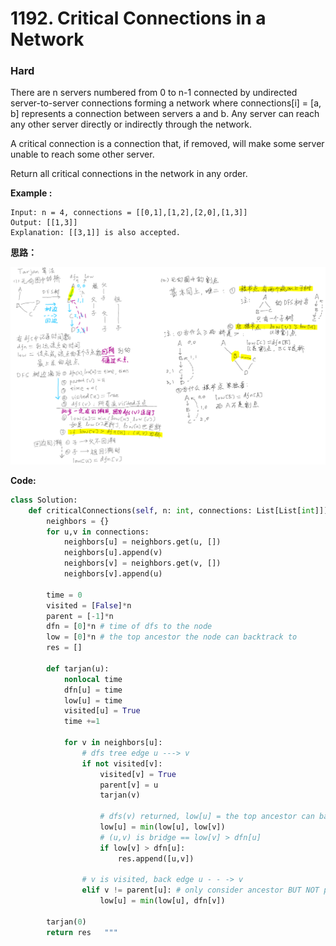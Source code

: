 # 1192. Critical Connections in a Network
### Hard

There are n servers numbered from 0 to n-1 connected by undirected server-to-server connections forming a network where connections[i] = [a, b] represents a connection between servers a and b. Any server can reach any other server directly or indirectly through the network.

A critical connection is a connection that, if removed, will make some server unable to reach some other server.

Return all critical connections in the network in any order.

**Example :**

```
Input: n = 4, connections = [[0,1],[1,2],[2,0],[1,3]]
Output: [[1,3]]
Explanation: [[3,1]] is also accepted.
```

**思路：**

![pic](https://github.com/monocosmo/Leetcode/blob/master/Note_pics/lc1192.PNG)

**Code:**
```python
class Solution:
    def criticalConnections(self, n: int, connections: List[List[int]]) -> List[List[int]]:
        neighbors = {}
        for u,v in connections:
            neighbors[u] = neighbors.get(u, [])
            neighbors[u].append(v)
            neighbors[v] = neighbors.get(v, [])
            neighbors[v].append(u)
        
        time = 0
        visited = [False]*n
        parent = [-1]*n
        dfn = [0]*n # time of dfs to the node
        low = [0]*n # the top ancestor the node can backtrack to
        res = []
        
        def tarjan(u):
            nonlocal time
            dfn[u] = time
            low[u] = time
            visited[u] = True
            time +=1
            
            for v in neighbors[u]:
                # dfs tree edge u ---> v
                if not visited[v]:
                    visited[v] = True
                    parent[v] = u
                    tarjan(v)
                    
                    # dfs(v) returned, low[u] = the top ancestor can backtrack by u or u's child v
                    low[u] = min(low[u], low[v])
                    # (u,v) is bridge == low[v] > dfn[u]
                    if low[v] > dfn[u]:
                        res.append([u,v])
                    
                # v is visited, back edge u - - -> v
                elif v != parent[u]: # only consider ancestor BUT NOT parent
                    low[u] = min(low[u], dfn[v])
        
        tarjan(0)
        return res   """
```
